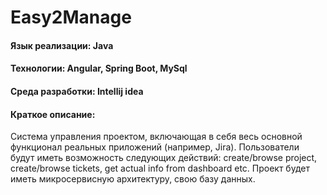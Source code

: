 # Easy2Manage

#### Язык реализации: Java  
#### Технологии: Angular, Spring Boot, MySql 
#### Среда разработки: Intellij idea

#### Краткое описание: 
  Система управления проектом, включающая в себя весь основной функционал реальных приложений (например, Jira). Пользователи будут иметь возможность следующих действий: create/browse project, create/browse tickets, get actual info from dashboard etc. Проект будет иметь микросервисную архитектуру, свою базу данных.
